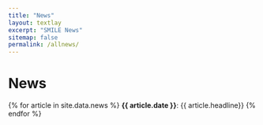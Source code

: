 ```yaml
---
title: "News"
layout: textlay
excerpt: "SMILE News"
sitemap: false
permalink: /allnews/
---
```


# News

{% for article in site.data.news %}
<b>{{ article.date }}</b>: {{ article.headline}}
{% endfor %}
